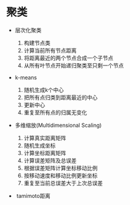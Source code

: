 # 聚类

* 层次化聚类
  1. 构建节点类
  2. 计算当前所有节点距离
  3. 将距离最近的两个节点合成一个子节点
  4. 从所有叶节点开始递归聚类至只剩一个节点
  
 * k-means
   1. 随机生成k个中心
   2. 把所有点归类到距离最近的中心
   3. 更新中心
   4. 重复至所有点的归属无变化
  
 * 多维缩放(Multidimensional Scaling)
   1. 计算真实距离矩阵
   2. 随机生成坐标
   3. 计算坐标距离矩阵
   4. 计算误差矩阵及总误差
   5. 根据误差矩阵计算坐标移动比例
   6. 按移动速度和移动比例更新坐标
   7. 重复至当前总误差大于上次总误差
    
 *  tamimoto距离
